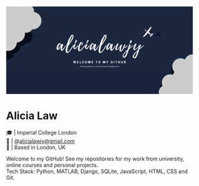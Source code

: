 ![Header](https://github.com/alicialawjy/alicialawjy/blob/main/alicialawjy.png)
# Alicia Law 
🎓  | Imperial College London <br>
📧  | @alicialawjy@gmail.com <br>
📍  | Based in London, UK <br>

Welcome to my GitHub! See my repositories for my work from university, online courses and personal projects. <br>
Tech Stack: Python, MATLAB, Django, SQLite, JavaScript, HTML, CSS and Git.
